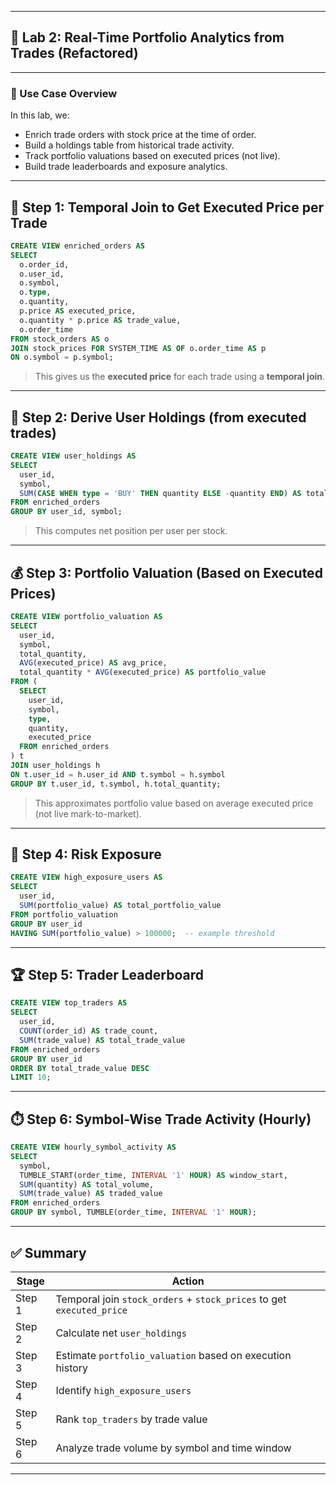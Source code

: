 
---

## 📘 Lab 2: Real-Time Portfolio Analytics from Trades (Refactored)

---

### 🧾 Use Case Overview

In this lab, we:
- Enrich trade orders with stock price at the time of order.
- Build a holdings table from historical trade activity.
- Track portfolio valuations based on executed prices (not live).
- Build trade leaderboards and exposure analytics.

---

## 🧱 Step 1: Temporal Join to Get Executed Price per Trade

```sql
CREATE VIEW enriched_orders AS
SELECT
  o.order_id,
  o.user_id,
  o.symbol,
  o.type,
  o.quantity,
  p.price AS executed_price,
  o.quantity * p.price AS trade_value,
  o.order_time
FROM stock_orders AS o
JOIN stock_prices FOR SYSTEM_TIME AS OF o.order_time AS p
ON o.symbol = p.symbol;
```

> This gives us the **executed price** for each trade using a **temporal join**.

---

## 💼 Step 2: Derive User Holdings (from executed trades)

```sql
CREATE VIEW user_holdings AS
SELECT
  user_id,
  symbol,
  SUM(CASE WHEN type = 'BUY' THEN quantity ELSE -quantity END) AS total_quantity
FROM enriched_orders
GROUP BY user_id, symbol;
```

> This computes net position per user per stock.

---

## 💰 Step 3: Portfolio Valuation (Based on Executed Prices)

```sql
CREATE VIEW portfolio_valuation AS
SELECT
  user_id,
  symbol,
  total_quantity,
  AVG(executed_price) AS avg_price,
  total_quantity * AVG(executed_price) AS portfolio_value
FROM (
  SELECT
    user_id,
    symbol,
    type,
    quantity,
    executed_price
  FROM enriched_orders
) t
JOIN user_holdings h
ON t.user_id = h.user_id AND t.symbol = h.symbol
GROUP BY t.user_id, t.symbol, h.total_quantity;
```

> This approximates portfolio value based on average executed price (not live mark-to-market).

---

## 🚨 Step 4: Risk Exposure

```sql
CREATE VIEW high_exposure_users AS
SELECT
  user_id,
  SUM(portfolio_value) AS total_portfolio_value
FROM portfolio_valuation
GROUP BY user_id
HAVING SUM(portfolio_value) > 100000;  -- example threshold
```

---

## 🏆 Step 5: Trader Leaderboard

```sql
CREATE VIEW top_traders AS
SELECT
  user_id,
  COUNT(order_id) AS trade_count,
  SUM(trade_value) AS total_trade_value
FROM enriched_orders
GROUP BY user_id
ORDER BY total_trade_value DESC
LIMIT 10;
```

---

## ⏱️ Step 6: Symbol-Wise Trade Activity (Hourly)

```sql
CREATE VIEW hourly_symbol_activity AS
SELECT
  symbol,
  TUMBLE_START(order_time, INTERVAL '1' HOUR) AS window_start,
  SUM(quantity) AS total_volume,
  SUM(trade_value) AS traded_value
FROM enriched_orders
GROUP BY symbol, TUMBLE(order_time, INTERVAL '1' HOUR);
```

---

## ✅ Summary

| Stage | Action |
|-------|--------|
| Step 1 | Temporal join `stock_orders` + `stock_prices` to get `executed_price` |
| Step 2 | Calculate net `user_holdings` |
| Step 3 | Estimate `portfolio_valuation` based on execution history |
| Step 4 | Identify `high_exposure_users` |
| Step 5 | Rank `top_traders` by trade value |
| Step 6 | Analyze trade volume by symbol and time window |

---

